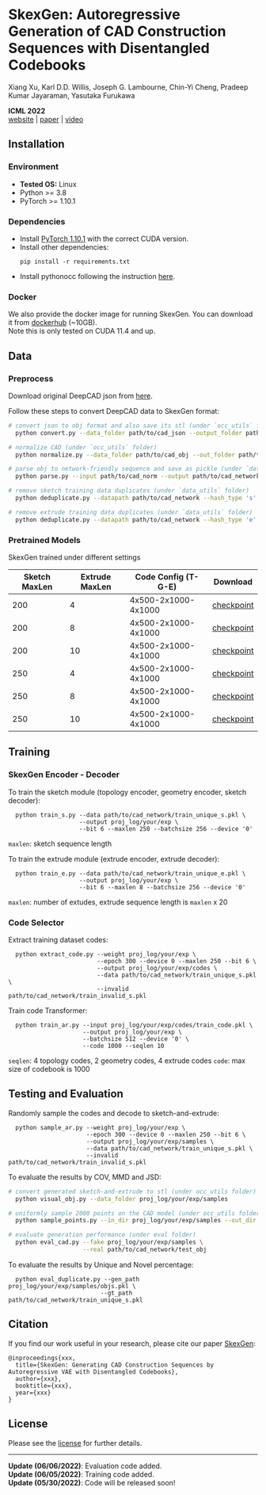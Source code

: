 # SkexGen: Autoregressive Generation of CAD Construction Sequences with Disentangled Codebooks

Xiang Xu, Karl D.D. Willis, Joseph G. Lambourne, Chin-Yi Cheng, Pradeep Kumar Jayaraman, Yasutaka Furukawa

**ICML 2022**  
[website](https://samxuxiang.github.io/skexgen/index.html) | [paper]() | [video]()


## Installation

### Environment
* **Tested OS:** Linux
* Python >= 3.8
* PyTorch >= 1.10.1

### Dependencies
* Install [PyTorch 1.10.1](https://pytorch.org/get-started/previous-versions/) with the correct CUDA version.
* Install other dependencies:
    ```
    pip install -r requirements.txt
    ```
* Install pythonocc following the instruction [here](https://github.com/tpaviot/pythonocc-core).

### Docker
We also provide the docker image for running SkexGen. You can download it from [dockerhub](https://hub.docker.com/r/samxuxiang/skexgen) (~10GB). \
Note this is only tested on CUDA 11.4 and up. 

 
## Data

### Preprocess
Download original DeepCAD json from [here](https://github.com/ChrisWu1997/DeepCAD).

Follow these steps to convert DeepCAD data to SkexGen format:
```bash
# convert json to obj format and also save its stl (under `occ_utils` folder)
  python convert.py --data_folder path/to/cad_json --output_folder path/to/cad_obj

# normalize CAD (under `occ_utils` folder)
  python normalize.py --data_folder path/to/cad_obj --out_folder path/to/cad_norm

# parse obj to network-friendly sequence and save as pickle (under `data_utils` folder)
  python parse.py --input path/to/cad_norm --output path/to/cad_network --bit 6

# remove sketch training data duplicates (under `data_utils` folder)
  python deduplicate.py --datapath path/to/cad_network --hash_type 's'

# remove extrude training data duplicates (under `data_utils` folder)
  python deduplicate.py --datapath path/to/cad_network --hash_type 'e'
```
### Pretrained Models
SkexGen trained under different settings 

| **Sketch MaxLen** | **Extrude MaxLen** | **Code Config (T-G-E)** | **Download** |
|--------------------|-----------|----------------------|-------------------------------------------------------------------------------------------------------------------------------|
| 200              | 4       | 4x500-2x1000-4x1000    | [checkpoint]() | 
| 200              | 8       | 4x500-2x1000-4x1000    | [checkpoint]() | 
| 200              | 10      | 4x500-2x1000-4x1000    | [checkpoint]() | 
| 250              | 4       | 4x500-2x1000-4x1000    | [checkpoint](https://drive.google.com/drive/folders/1CdwRKaLILBKg9VfevsEaozjF2UtOA5PC?usp=sharing) | 
| 250              | 8       | 4x500-2x1000-4x1000    | [checkpoint](https://drive.google.com/drive/folders/1bNl8OxkiFrCAez3yklxePPzT_BH4Akzb?usp=sharing) | 
| 250              | 10      | 4x500-2x1000-4x1000    | [checkpoint](https://drive.google.com/drive/folders/1Y5wrb7qKk1igJNpEUILES8MRdeS68kH5?usp=sharing) | 

## Training

### SkexGen Encoder - Decoder
To train the sketch module (topology encoder, geometry encoder, sketch decoder):
  ```
    python train_s.py --data path/to/cad_network/train_unique_s.pkl \
                      --output proj_log/your/exp \
                      --bit 6 --maxlen 250 --batchsize 256 --device '0' 
  ```
  `maxlen`: sketch sequence length

To train the extrude module (extrude encoder, extrude decoder):
  ```
    python train_e.py --data path/to/cad_network/train_unique_e.pkl \
                      --output proj_log/your/exp \
                      --bit 6 --maxlen 8 --batchsize 256 --device '0'
  ```
  `maxlen`: number of extudes, extrude sequence length is `maxlen` x 20

### Code Selector
Extract training dataset codes:
  ```
    python extract_code.py --weight proj_log/your/exp \
                           --epoch 300 --device 0 --maxlen 250 --bit 6 \
                           --output proj_log/your/exp/codes \
                           --data path/to/cad_network/train_unique_s.pkl \
                           --invalid path/to/cad_network/train_invalid_s.pkl 
  ```

Train code Transformer: 
  ```
    python train_ar.py --input proj_log/your/exp/codes/train_code.pkl \
                       --output proj_log/your/exp \
                       --batchsize 512 --device '0' \
                       --code 1000 --seqlen 10
  ```
  `seqlen`: 4 topology codes, 2 geometry codes, 4 extrude codes 
  `code`: max size of codebook is 1000



## Testing and Evaluation
Randomly sample the codes and decode to sketch-and-extrude: 
  ```
    python sample_ar.py --weight proj_log/your/exp \
                        --epoch 300 --device 0 --maxlen 250 --bit 6 \
                        --output proj_log/your/exp/samples \
                        --data path/to/cad_network/train_unique_s.pkl \
                        --invalid path/to/cad_network/train_invalid_s.pkl 
  ```

To evaluate the results by COV, MMD and JSD:
```bash
# convert generated sketch-and-extrude to stl (under occ_utils folder)
  python visual_obj.py --data_folder proj_log/your/exp/samples

# uniformly sample 2000 points on the CAD model (under occ_utils folder)
  python sample_points.py --in_dir proj_log/your/exp/samples --out_dir pcd

# evaluate generation performance (under eval folder)
  python eval_cad.py --fake proj_log/your/exp/samples \
                     --real path/to/cad_network/test_obj
```


To evaluate the results by Unique and Novel percentage:
  ```
    python eval_duplicate.py --gen_path proj_log/your/exp/samples/objs.pkl \
                            --gt_path path/to/cad_network/train_unique_s.pkl
  ```

## Citation
If you find our work useful in your research, please cite our paper [SkexGen](https://samxuxiang.github.io/skexgen):
```
@inproceedings{xxx,
  title={SkexGen: Generating CAD Construction Sequences by Autoregressive VAE with Disentangled Codebooks},
  author={xxx},
  booktitle={xxx},
  year={xxx}
}
```

## License
Please see the [license](LICENSE) for further details.

---
**Update (06/06/2022)**: Evaluation code added.\
**Update (06/05/2022)**: Training code added.\
**Update (05/30/2022)**: Code will be released soon!
